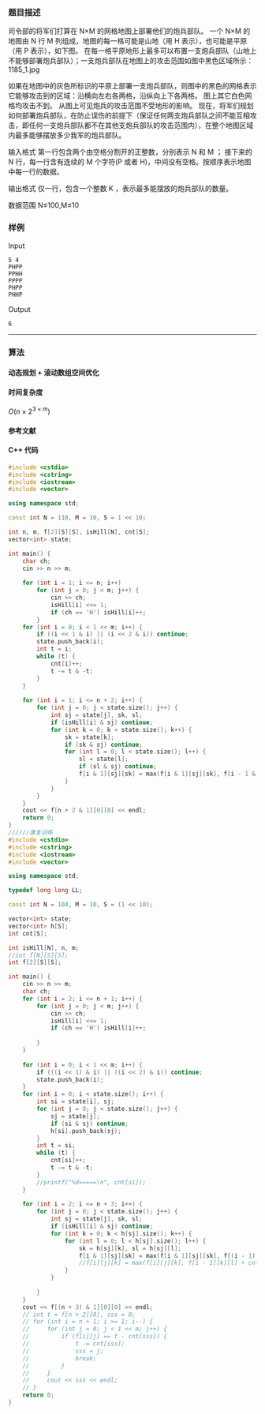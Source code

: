### 题目描述

司令部的将军们打算在  N×M  的网格地图上部署他们的炮兵部队。
一个  N×M  的地图由  N  行  M  列组成，地图的每一格可能是山地（用 H 表示），也可能是平原（用 P 表示），如下图。
在每一格平原地形上最多可以布置一支炮兵部队（山地上不能够部署炮兵部队）；一支炮兵部队在地图上的攻击范围如图中黑色区域所示：
1185_1.jpg

如果在地图中的灰色所标识的平原上部署一支炮兵部队，则图中的黑色的网格表示它能够攻击到的区域：沿横向左右各两格，沿纵向上下各两格。
图上其它白色网格均攻击不到。
从图上可见炮兵的攻击范围不受地形的影响。
现在，将军们规划如何部署炮兵部队，在防止误伤的前提下（保证任何两支炮兵部队之间不能互相攻击，即任何一支炮兵部队都不在其他支炮兵部队的攻击范围内），在整个地图区域内最多能够摆放多少我军的炮兵部队。

输入格式
第一行包含两个由空格分割开的正整数，分别表示  N  和  M ；
接下来的  N  行，每一行含有连续的  M  个字符(P 或者 H)，中间没有空格。按顺序表示地图中每一行的数据。

输出格式
仅一行，包含一个整数  K ，表示最多能摆放的炮兵部队的数量。

数据范围
N≤100,M≤10 

### 样例

Input

```
5 4
PHPP
PPHH
PPPP
PHPP
PHHP
```

Output

```
6
```

----------

### 算法
#### 动态规划 + 滚动数组空间优化


#### 时间复杂度

$O(n \times 2 ^ {3 \times m})$

#### 参考文献

#### C++ 代码

``` cpp
#include <cstdio>
#include <cstring>
#include <iostream>
#include <vector>

using namespace std;

const int N = 110, M = 10, S = 1 << 10;

int n, m, f[2][S][S], isHill[N], cnt[S];
vector<int> state;

int main() {
    char ch;
    cin >> n >> m;
    
    for (int i = 1; i <= n; i++)
        for (int j = 0; j < m; j++) {
            cin >> ch;
            isHill[i] <<= 1;
            if (ch == 'H') isHill[i]++;
        }
    for (int i = 0; i < 1 << m; i++) {
        if ((i << 1 & i) || (i << 2 & i)) continue;
        state.push_back(i);
        int t = i;
        while (t) {
            cnt[i]++;
            t -= t & -t;
        }
    }
    
    for (int i = 1; i <= n + 2; i++) {
        for (int j = 0; j < state.size(); j++) {
            int sj = state[j], sk, sl;
            if (isHill[i] & sj) continue;
            for (int k = 0; k < state.size(); k++) {
                sk = state[k];
                if (sk & sj) continue;
                for (int l = 0; l < state.size(); l++) {
                    sl = state[l];
                    if (sl & sj) continue;
                    f[i & 1][sj][sk] = max(f[i & 1][sj][sk], f[i - 1 & 1][sk][sl] + cnt[sj]);
                }
            }
        }
    }
    cout << f[n + 2 & 1][0][0] << endl;
    return 0;
}
//////康复训练
#include <cstdio>
#include <cstring>
#include <iostream>
#include <vector>

using namespace std;

typedef long long LL;

const int N = 104, M = 10, S = (1 << 10);

vector<int> state;
vector<int> h[S];
int cnt[S];

int isHill[N], n, m;
//int f[N][S][S];
int f[2][S][S];

int main() {
    cin >> n >> m;
    char ch;
    for (int i = 2; i <= n + 1; i++) {
        for (int j = 0; j < m; j++) {
            cin >> ch;
            isHill[i] <<= 1;
            if (ch == 'H') isHill[i]++;
            
        }
    }
    
    for (int i = 0; i < 1 << m; i++) {
        if (((i << 1) & i) || ((i << 2) & i)) continue;
        state.push_back(i);
    }
    for (int i = 0; i < state.size(); i++) {
        int si = state[i], sj;
        for (int j = 0; j < state.size(); j++) {
            sj = state[j];
            if (si & sj) continue;
            h[si].push_back(sj);
        }
        int t = si;
        while (t) {
            cnt[si]++;
            t -= t & -t;
        }
        //printf("%d=====\n", cnt[si]);
    }
    
    for (int i = 2; i <= n + 3; i++) {
        for (int j = 0; j < state.size(); j++) {
            int sj = state[j], sk, sl;
            if (isHill[i] & sj) continue;
            for (int k = 0; k < h[sj].size(); k++) {
                for (int l = 0; l < h[sj].size(); l++) {
                    sk = h[sj][k], sl = h[sj][l];
                    f[i & 1][sj][sk] = max(f[i & 1][sj][sk], f[(i - 1) & 1][sk][sl] + cnt[sj]);
                    //f[i][j][k] = max(f[i][j][k], f[i - 1][k][l] + cnt[sj]);
                }
            }
            
        }
    }
    cout << f[(n + 3) & 1][0][0] << endl;
    // int t = f[n + 2][0], sss = 0;
    // for (int i = n + 1; i >= 1; i--) {
    //     for (int j = 0; j < 1 << m; j++) {
    //         if (f[i][j] == t - cnt[sss]) {
    //             t -= cnt[sss];
    //             sss = j;
    //             break;
    //         }
    //     }
    //     cout << sss << endl;
    // }
    return 0;
}
```